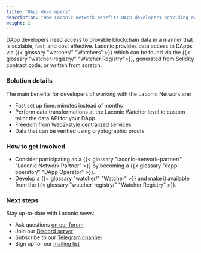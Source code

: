 ```yaml
---
title: "DApp developers"
description: "How Laconic Network benefits DApp developers providing access to blockchain data via Watchers."
weight: 2
---
```


DApp developers need access to provable blockchain data in a manner that is scalable, fast, and cost effective. Laconic provides data access to DApps via {{< glossary "watcher/" "Watchers" >}} which can be found via the {{< glossary "watcher-registry/" "Watcher Registry">}}, generated from Solidity contract code, or written from scratch.

### Solution details

The main benefits for developers of working with the Laconic Network are:

- Fast set up time: minutes instead of months
- Perform data transformations at the Laconic Watcher level to custom tailor the data API for your DApp
- Freedom from Web2-style centralized services
- Data that can be verified using cryptographic proofs

### How to get involved

- Consider participating as a {{< glossary "laconic-network-partner/" "Laconic Network Partner" >}} by becoming a {{< glossary "dapp-operator/" "DApp Operator" >}}.
- Develop a {{< glossary "watcher/" "Watcher" >}} and make it available from the {{< glossary "watcher-registry/" "Watcher Registry" >}}.

### Next steps

Stay up-to-date with Laconic news:

- Ask questions [on our forum](https://laconic.community).
- Join our [Discord server](https://discord.com/invite/ukhbBemyxY)
- Subscribe to our [Telegram channel](https://t.me/laconicnetwork)
- Sign up for our [mailing list](https://www.laconic.com/)


